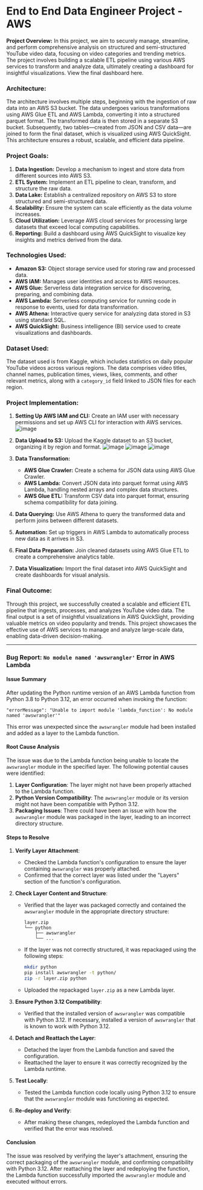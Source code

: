 # End to End Data Engineer Project - AWS

**Project Overview:**
In this project, we aim to securely manage, streamline, and perform comprehensive analysis on structured and semi-structured YouTube video data, focusing on video categories and trending metrics. The project involves building a scalable ETL pipeline using various AWS services to transform and analyze data, ultimately creating a dashboard for insightful visualizations. View the final dashboard here.

### **Architecture:**
The architecture involves multiple steps, beginning with the ingestion of raw data into an AWS S3 bucket. The data undergoes various transformations using AWS Glue ETL and AWS Lambda, converting it into a structured parquet format. The transformed data is then stored in a separate S3 bucket. Subsequently, two tables—created from JSON and CSV data—are joined to form the final dataset, which is visualized using AWS QuickSight. This architecture ensures a robust, scalable, and efficient data pipeline.

### **Project Goals:**
1. **Data Ingestion:** Develop a mechanism to ingest and store data from different sources into AWS S3.
2. **ETL System:** Implement an ETL pipeline to clean, transform, and structure the raw data.
3. **Data Lake:** Establish a centralized repository on AWS S3 to store structured and semi-structured data.
4. **Scalability:** Ensure the system can scale efficiently as the data volume increases.
5. **Cloud Utilization:** Leverage AWS cloud services for processing large datasets that exceed local computing capabilities.
6. **Reporting:** Build a dashboard using AWS QuickSight to visualize key insights and metrics derived from the data.

### **Technologies Used:**
- **Amazon S3:** Object storage service used for storing raw and processed data.
- **AWS IAM:** Manages user identities and access to AWS resources.
- **AWS Glue:** Serverless data integration service for discovering, preparing, and combining data.
- **AWS Lambda:** Serverless computing service for running code in response to events, used for data transformation.
- **AWS Athena:** Interactive query service for analyzing data stored in S3 using standard SQL.
- **AWS QuickSight:** Business intelligence (BI) service used to create visualizations and dashboards.

### **Dataset Used:**
The dataset used is from Kaggle, which includes statistics on daily popular YouTube videos across various regions. The data comprises video titles, channel names, publication times, views, likes, comments, and other relevant metrics, along with a `category_id` field linked to JSON files for each region.

### **Project Implementation:**
1. **Setting Up AWS IAM and CLI:** Create an IAM user with necessary permissions and set up AWS CLI for interaction with AWS services.
![image](https://github.com/user-attachments/assets/5566d13a-ef08-408b-90f3-54bae56f0b40)

2. **Data Upload to S3:** Upload the Kaggle dataset to an S3 bucket, organizing it by region and format.
![image](https://github.com/user-attachments/assets/78142865-5407-46ea-99af-35883c73dc6f)
![image](https://github.com/user-attachments/assets/4c1574f0-4f7e-4a6f-85dd-e28fc3339650)
![image](https://github.com/user-attachments/assets/47c5e68e-531e-4b33-99f0-8533594caca8)

3. **Data Transformation:**
   - **AWS Glue Crawler:** Create a schema for JSON data using AWS Glue Crawler.
   - **AWS Lambda:** Convert JSON data into parquet format using AWS Lambda, handling nested arrays and complex data structures.
   - **AWS Glue ETL:** Transform CSV data into parquet format, ensuring schema compatibility for data joining.
4. **Data Querying:** Use AWS Athena to query the transformed data and perform joins between different datasets.
5. **Automation:** Set up triggers in AWS Lambda to automatically process new data as it arrives in S3.
6. **Final Data Preparation:** Join cleaned datasets using AWS Glue ETL to create a comprehensive analytics table.
7. **Data Visualization:** Import the final dataset into AWS QuickSight and create dashboards for visual analysis.

### **Final Outcome:**
Through this project, we successfully created a scalable and efficient ETL pipeline that ingests, processes, and analyzes YouTube video data. The final output is a set of insightful visualizations in AWS QuickSight, providing valuable metrics on video popularity and trends. This project showcases the effective use of AWS services to manage and analyze large-scale data, enabling data-driven decision-making.

---
### **Bug Report: `No module named 'awswrangler'` Error in AWS Lambda**

#### **Issue Summary**
After updating the Python runtime version of an AWS Lambda function from Python 3.8 to Python 3.12, an error occurred when invoking the function:
```
"errorMessage": "Unable to import module 'lambda_function': No module named 'awswrangler'"
```
This error was unexpected since the `awswrangler` module had been installed and added as a layer to the Lambda function.

#### **Root Cause Analysis**
The issue was due to the Lambda function being unable to locate the `awswrangler` module in the specified layer. The following potential causes were identified:

1. **Layer Configuration**: The layer might not have been properly attached to the Lambda function.
2. **Python Version Compatibility**: The `awswrangler` module or its version might not have been compatible with Python 3.12.
3. **Packaging Issues**: There could have been an issue with how the `awswrangler` module was packaged in the layer, leading to an incorrect directory structure.

#### **Steps to Resolve**

1. **Verify Layer Attachment**:
   - Checked the Lambda function's configuration to ensure the layer containing `awswrangler` was properly attached.
   - Confirmed that the correct layer was listed under the "Layers" section of the function's configuration.

2. **Check Layer Content and Structure**:
   - Verified that the layer was packaged correctly and contained the `awswrangler` module in the appropriate directory structure:
     ```
     layer.zip
     └── python
         ├── awswrangler
         └── ...
     ```

   - If the layer was not correctly structured, it was repackaged using the following steps:
     ```bash
     mkdir python
     pip install awswrangler -t python/
     zip -r layer.zip python
     ```
   - Uploaded the repackaged `layer.zip` as a new Lambda layer.

3. **Ensure Python 3.12 Compatibility**:
   - Verified that the installed version of `awswrangler` was compatible with Python 3.12. If necessary, installed a version of `awswrangler` that is known to work with Python 3.12.

4. **Detach and Reattach the Layer**:
   - Detached the layer from the Lambda function and saved the configuration.
   - Reattached the layer to ensure it was correctly recognized by the Lambda runtime.

5. **Test Locally**:
   - Tested the Lambda function code locally using Python 3.12 to ensure that the `awswrangler` module was functioning as expected.

6. **Re-deploy and Verify**:
   - After making these changes, redeployed the Lambda function and verified that the error was resolved.

#### **Conclusion**
The issue was resolved by verifying the layer's attachment, ensuring the correct packaging of the `awswrangler` module, and confirming compatibility with Python 3.12. After reattaching the layer and redeploying the function, the Lambda function successfully imported the `awswrangler` module and executed without errors.
